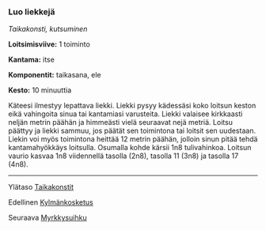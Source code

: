### Luo liekkejä

*Taikakonsti, kutsuminen*

**Loitsimisviive:** 1 toiminto

**Kantama:** itse

**Komponentit:** taikasana, ele

**Kesto:** 10 minuuttia

Käteesi ilmestyy lepattava liekki. Liekki pysyy kädessäsi koko loitsun keston eikä vahingoita sinua tai kantamiasi varusteita. Liekki valaisee kirkkaasti neljän metrin päähän ja himmeästi vielä seuraavat nejä metriä. Loitsu päättyy ja liekki sammuu, jos päätät sen toimintona tai loitsit sen uudestaan. Liekin voi myös toimintona heittää 12 metrin päähän, jolloin sinun pitää tehdä kantamahyökkäys loitsulla. Osumalla kohde kärsii 1n8 tulivahinkoa. Loitsun vaurio kasvaa 1n8 viidennellä tasolla (2n8), tasolla 11 (3n8) ja tasolla 17 (4n8).

----

Ylätaso [Taikakonstit](0_piirin_taikakonstit.md)

Edellinen [Kylmänkosketus](Kylmänkosketus.md)

Seuraava [Myrkkysuihku](Myrkkysuihku.md)